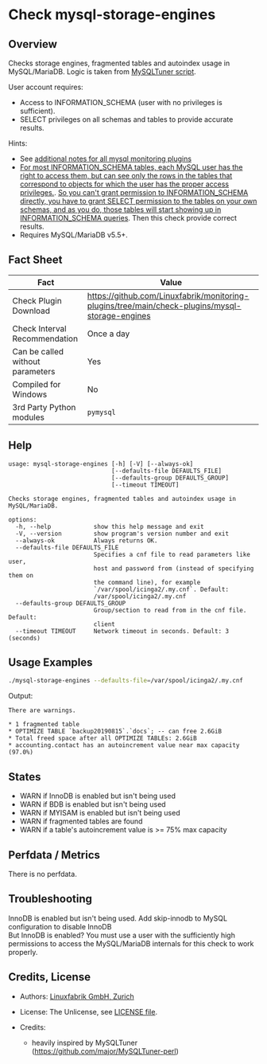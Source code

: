 # Check mysql-storage-engines

## Overview

Checks storage engines, fragmented tables and autoindex usage in MySQL/MariaDB. Logic is taken from [MySQLTuner script](https://github.com/major/MySQLTuner-perl).

User account requires:

* Access to INFORMATION_SCHEMA (user with no privileges is sufficient).
* SELECT privileges on all schemas and tables to provide accurate results.

Hints:

* See [additional notes for all mysql monitoring plugins](https://github.com/Linuxfabrik/monitoring-plugins/blob/main/PLUGINS-MYSQL.rst)
* [For most INFORMATION_SCHEMA tables, each MySQL user has the right to access them, but can see only the rows in the tables that correspond to objects for which the user has the proper access privileges.](https://dev.mysql.com/doc/refman/5.7/en/information-schema-introduction.html#information-schema-privileges). [So you can't grant permission to INFORMATION_SCHEMA directly, you have to grant SELECT permission to the tables on your own schemas, and as you do, those tables will start showing up in INFORMATION_SCHEMA queries](https://stackoverflow.com/questions/60499772/cannot-grant-mysql-user-access-to-information-schema-database). Then this check provide correct results.
* Requires MySQL/MariaDB v5.5+.


## Fact Sheet

| Fact | Value |
|----|----|
| Check Plugin Download                 | <https://github.com/Linuxfabrik/monitoring-plugins/tree/main/check-plugins/mysql-storage-engines> |
| Check Interval Recommendation         | Once a day |
| Can be called without parameters      | Yes |
| Compiled for Windows                  | No |
| 3rd Party Python modules              | `pymysql` |


## Help

```text
usage: mysql-storage-engines [-h] [-V] [--always-ok]
                             [--defaults-file DEFAULTS_FILE]
                             [--defaults-group DEFAULTS_GROUP]
                             [--timeout TIMEOUT]

Checks storage engines, fragmented tables and autoindex usage in
MySQL/MariaDB.

options:
  -h, --help            show this help message and exit
  -V, --version         show program's version number and exit
  --always-ok           Always returns OK.
  --defaults-file DEFAULTS_FILE
                        Specifies a cnf file to read parameters like user,
                        host and password from (instead of specifying them on
                        the command line), for example
                        `/var/spool/icinga2/.my.cnf`. Default:
                        /var/spool/icinga2/.my.cnf
  --defaults-group DEFAULTS_GROUP
                        Group/section to read from in the cnf file. Default:
                        client
  --timeout TIMEOUT     Network timeout in seconds. Default: 3 (seconds)
```


## Usage Examples

```bash
./mysql-storage-engines --defaults-file=/var/spool/icinga2/.my.cnf
```

Output:

```text
There are warnings.

* 1 fragmented table
* OPTIMIZE TABLE `backup20190815`.`docs`; -- can free 2.6GiB
* Total freed space after all OPTIMIZE TABLEs: 2.6GiB
* accounting.contact has an autoincrement value near max capacity (97.0%)
```


## States

* WARN if InnoDB is enabled but isn't being used
* WARN if BDB is enabled but isn't being used
* WARN if MYISAM is enabled but isn't being used
* WARN if fragmented tables are found
* WARN if a table's autoincrement value is \>= 75% max capacity


## Perfdata / Metrics

There is no perfdata.


## Troubleshooting

InnoDB is enabled but isn't being used. Add skip-innodb to MySQL configuration to disable InnoDB  
But InnoDB is enabled? You must use a user with the sufficiently high permissions to access the MySQL/MariaDB internals for this check to work properly.


## Credits, License

* Authors: [Linuxfabrik GmbH, Zurich](https://www.linuxfabrik.ch)

* License: The Unlicense, see [LICENSE file](https://unlicense.org/).

* Credits:

    * heavily inspired by MySQLTuner (<https://github.com/major/MySQLTuner-perl>)
